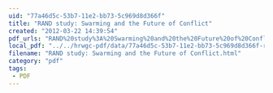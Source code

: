 ```yaml
---
uid: "77a46d5c-53b7-11e2-bb73-5c969d8d366f"
title: "RAND study: Swarming and the Future of Conflict"
created: "2012-03-22 14:39:54"
pdf_urls: "RAND%20study%3A%20Swarming%20and%20the%20Future%20of%20Conflict.resources/RAND_DB311.pdf"
local_pdf: "../../hrwgc-pdf/data/77a46d5c-53b7-11e2-bb73-5c969d8d366f-rand-study-swarming-and-the-future-of-conflict.pdf"
filename: "RAND study: Swarming and the Future of Conflict.html"
category: "pdf"
tags: 
 - PDF
---
```

